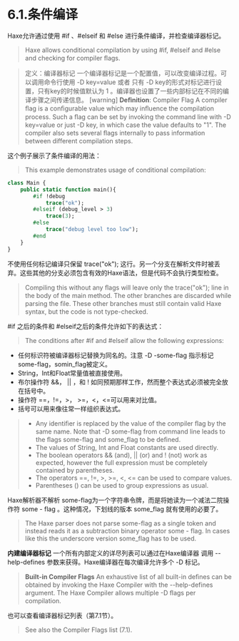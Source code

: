 # 6.1.条件编译

Haxe允许通过使用 #if 、#elseif 和 #else 进行条件编译，并检查编译器标记。

> Haxe allows conditional compilation by using #if, #elseif and #else and checking for compiler ﬂags.

> 定义：编译器标记
> 一个编译器标记是一个配置值，可以改变编译过程。可以调用命令行使用 -D key=value 或者 只有 -D key的形式对标记进行设置，只有key的时候值默认为 1 。编译器也设置了一些内部标记在不同的编译步骤之间传递信息。
> [warning] **Deﬁnition**: Compiler Flag
> A compiler ﬂag is a conﬁgurable value which may inﬂuence the compilation process. Such a ﬂag can be set by invoking the command line with -D key=value or just -D key, in which case the value defaults to "1". The compiler also sets several ﬂags internally to pass information between different compilation steps.

这个例子展示了条件编译的用法：

> This example demonstrates usage of conditional compilation:

```haxe
class Main { 
    public static function main(){
        #if !debug
            trace("ok"); 
        #elseif (debug_level > 3) 
            trace(3); 
        #else 
            trace("debug level too low");
        #end 
    } 
} 
```

不使用任何标记编译只保留 trace("ok"); 这行。另一个分支在解析文件时被丢弃。这些其他的分支必须包含有效的Haxe语法，但是代码不会执行类型检查。

> Compiling this without any ﬂags will leave only the trace("ok"); line in the body of the main method. The other branches are discarded while parsing the ﬁle. These other branches must still contain valid Haxe syntax, but the code is not type-checked.

\#if 之后的条件和 #elseif之后的条件允许如下的表达式：

> The conditions after #if and #elseif allow the following expressions:

- 任何标识符被编译器标记替换为同名的。注意 -D -some-flag 指示标记 some-flag，somin_flag被定义。
- String，Int和Float常量值被直接使用。
- 布尔操作符 &&， || ，和 ! 如同预期那样工作，然而整个表达式必须被完全放在括号中。
- 操作符 ==，!=，>， >=，<，<=可以用来对比值。
- 括号可以用来像往常一样组织表达式。

> - Any identiﬁer is replaced by the value of the compiler ﬂag by the same name. Note that -D some-flag from command line leads to the ﬂags some-flag and some_flag to be deﬁned.
> - The values of String, Int and Float constants are used directly.
> - The boolean operators && (and), || (or) and ! (not) work as expected, however the full expression must be completely contained by parentheses.
> - The operators ==, !=, >, >=, <, <= can be used to compare values.
> - Parentheses () can be used to group expressions as usual.

Haxe解析器不解析 some-flag为一个字符串令牌，而是将她读为一个减法二院操作符 some - flag 。这种情况，下划线的版本 some_flag 就有使用的必要了。

> The Haxe parser does not parse some-flag as a single token and instead reads it as a subtraction binary operator some - flag. In cases like this the underscore version some_flag has to be used.

**内建编译器标记** 一个所有内部定义的详尽列表可以通过在Haxe编译器 调用 --help-defines 参数来获得。Haxe编译器在每次编译允许多个 -D 标记。

> **Built-in Compiler Flags** An exhaustive list of all built-in deﬁnes can be obtained by invoking the Haxe Compiler with the --help-defines argument. The Haxe Compiler allows multiple -D ﬂags per compilation.

也可以查看编译器标记列表（第7.1节）。

> See also the Compiler Flags list (7.1).